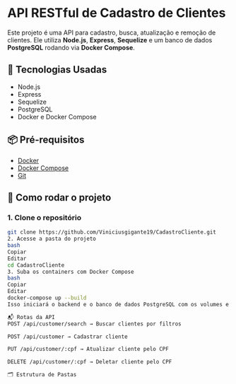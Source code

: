 # API RESTful de Cadastro de Clientes

Este projeto é uma API para cadastro, busca, atualização e remoção de clientes. Ele utiliza **Node.js**, **Express**, **Sequelize** e um banco de dados **PostgreSQL** rodando via **Docker Compose**.

## 🚀 Tecnologias Usadas

- Node.js
- Express
- Sequelize
- PostgreSQL
- Docker e Docker Compose

## 📦 Pré-requisitos

- [Docker](https://www.docker.com/)
- [Docker Compose](https://docs.docker.com/compose/)
- [Git](https://git-scm.com/)

## 🔧 Como rodar o projeto

### 1. Clone o repositório

```bash
git clone https://github.com/Viniciusgigante19/CadastroCliente.git
2. Acesse a pasta do projeto
bash
Copiar
Editar
cd CadastroCliente
3. Suba os containers com Docker Compose
bash
Copiar
Editar
docker-compose up --build
Isso iniciará o backend e o banco de dados PostgreSQL com os volumes e ports definidos.

📬 Rotas da API
POST /api/customer/search → Buscar clientes por filtros

POST /api/customer → Cadastrar cliente

PUT /api/customer/:cpf → Atualizar cliente pelo CPF

DELETE /api/customer/:cpf → Deletar cliente pelo CPF

🗂️ Estrutura de Pastas
